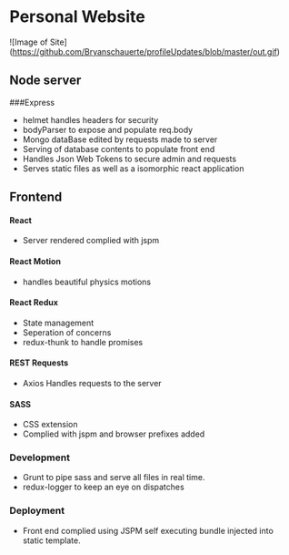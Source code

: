 
# Personal Website

![Image of Site]
(https://github.com/Bryanschauerte/profileUpdates/blob/master/out.gif)

## Node server

###Express

- helmet handles headers for security
- bodyParser to expose and populate req.body
- Mongo dataBase edited by requests made to server
- Serving of database contents to populate front end
- Handles Json Web Tokens to secure admin and requests
- Serves static files as well as a isomorphic react application

## Frontend

#### React
- Server rendered complied with jspm

#### React Motion
- handles beautiful physics motions

#### React Redux
- State management
- Seperation of concerns
- redux-thunk to handle promises

#### REST Requests
- Axios Handles requests to the server

#### SASS
- CSS extension
- Complied with jspm and browser prefixes added

### Development
- Grunt to pipe sass and serve all files in real time.
- redux-logger to keep an eye on dispatches

### Deployment
- Front end complied using JSPM self executing bundle injected into static template.
